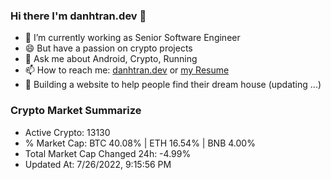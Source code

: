 ### Hi there I'm danhtran.dev 👋

- 🔭 I’m currently working as Senior Software Engineer
- 😄 But have a passion on crypto projects
- 💬 Ask me about Android, Crypto, Running 
- 📫 How to reach me: <a href="https://danhtran.dev" target="_blank">danhtran.dev</a> or <a href="Developer-Resume.pdf" target="_blank">my Resume</a>
- 🌱 Building a website to help people find their dream house (updating ...)

### Crypto Market Summarize
- Active Crypto: 13130
- % Market Cap: BTC 40.08% | ETH 16.54% | BNB 4.00%
- Total Market Cap Changed 24h: -4.99%
- Updated At: 7/26/2022, 9:15:56 PM
